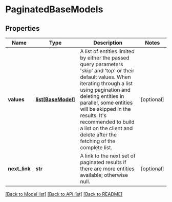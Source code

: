 # PaginatedBaseModels

## Properties
Name | Type | Description | Notes
------------ | ------------- | ------------- | -------------
**values** | [**list[BaseModel]**](BaseModel.md) | A list of entities limited by either the passed query parameters &#x27;skip&#x27; and &#x27;top&#x27; or their default values.                When iterating through a list using pagination and deleting entities in parallel, some entities will be skipped in the results.  It&#x27;s recommended to build a list on the client and delete after the fetching of the complete list. | [optional] 
**next_link** | **str** | A link to the next set of paginated results if there are more entities available; otherwise null. | [optional] 

[[Back to Model list]](../README.md#documentation-for-models) [[Back to API list]](../README.md#documentation-for-api-endpoints) [[Back to README]](../README.md)

